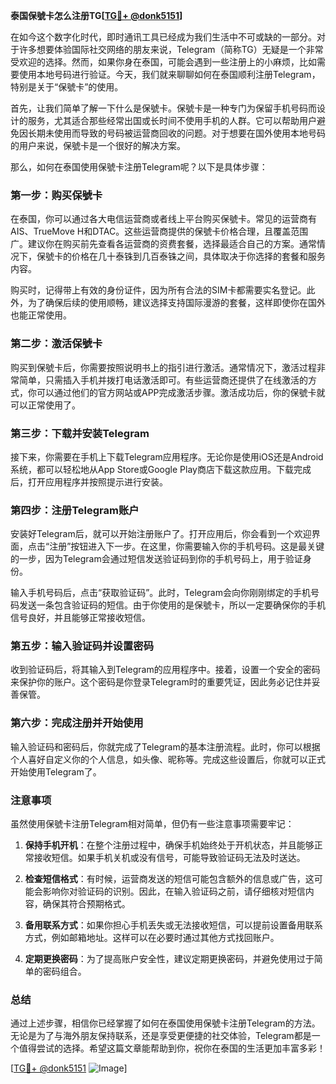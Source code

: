 **泰国保號卡怎么注册TG[[TG💪+ @donk5151](https://t.me/s/donk5151)]**

在如今这个数字化时代，即时通讯工具已经成为我们生活中不可或缺的一部分。对于许多想要体验国际社交网络的朋友来说，Telegram（简称TG）无疑是一个非常受欢迎的选择。然而，如果你身在泰国，可能会遇到一些注册上的小麻烦，比如需要使用本地号码进行验证。今天，我们就来聊聊如何在泰国顺利注册Telegram，特别是关于“保號卡”的使用。

首先，让我们简单了解一下什么是保號卡。保號卡是一种专门为保留手机号码而设计的服务，尤其适合那些经常出国或长时间不使用手机的人群。它可以帮助用户避免因长期未使用而导致的号码被运营商回收的问题。对于想要在国外使用本地号码的用户来说，保號卡是一个很好的解决方案。

那么，如何在泰国使用保號卡注册Telegram呢？以下是具体步骤：

### 第一步：购买保號卡

在泰国，你可以通过各大电信运营商或者线上平台购买保號卡。常见的运营商有AIS、TrueMove H和DTAC。这些运营商提供的保號卡价格合理，且覆盖范围广。建议你在购买前先查看各运营商的资费套餐，选择最适合自己的方案。通常情况下，保號卡的价格在几十泰铢到几百泰铢之间，具体取决于你选择的套餐和服务内容。

购买时，记得带上有效的身份证件，因为所有合法的SIM卡都需要实名登记。此外，为了确保后续的使用顺畅，建议选择支持国际漫游的套餐，这样即使你在国外也能正常使用。

### 第二步：激活保號卡

购买到保號卡后，你需要按照说明书上的指引进行激活。通常情况下，激活过程非常简单，只需插入手机并拨打电话激活即可。有些运营商还提供了在线激活的方式，你可以通过他们的官方网站或APP完成激活步骤。激活成功后，你的保號卡就可以正常使用了。

### 第三步：下载并安装Telegram

接下来，你需要在手机上下载Telegram应用程序。无论你是使用iOS还是Android系统，都可以轻松地从App Store或Google Play商店下载这款应用。下载完成后，打开应用程序并按照提示进行安装。

### 第四步：注册Telegram账户

安装好Telegram后，就可以开始注册账户了。打开应用后，你会看到一个欢迎界面，点击“注册”按钮进入下一步。在这里，你需要输入你的手机号码。这是最关键的一步，因为Telegram会通过短信发送验证码到你的手机号码上，用于验证身份。

输入手机号码后，点击“获取验证码”。此时，Telegram会向你刚刚绑定的手机号码发送一条包含验证码的短信。由于你使用的是保號卡，所以一定要确保你的手机信号良好，并且能够正常接收短信。

### 第五步：输入验证码并设置密码

收到验证码后，将其输入到Telegram的应用程序中。接着，设置一个安全的密码来保护你的账户。这个密码是你登录Telegram时的重要凭证，因此务必记住并妥善保管。

### 第六步：完成注册并开始使用

输入验证码和密码后，你就完成了Telegram的基本注册流程。此时，你可以根据个人喜好自定义你的个人信息，如头像、昵称等。完成这些设置后，你就可以正式开始使用Telegram了。

### 注意事项

虽然使用保號卡注册Telegram相对简单，但仍有一些注意事项需要牢记：

1. **保持手机开机**：在整个注册过程中，确保手机始终处于开机状态，并且能够正常接收短信。如果手机关机或没有信号，可能导致验证码无法及时送达。
   
2. **检查短信格式**：有时候，运营商发送的短信可能包含额外的信息或广告，这可能会影响你对验证码的识别。因此，在输入验证码之前，请仔细核对短信内容，确保其符合预期格式。

3. **备用联系方式**：如果你担心手机丢失或无法接收短信，可以提前设置备用联系方式，例如邮箱地址。这样可以在必要时通过其他方式找回账户。

4. **定期更换密码**：为了提高账户安全性，建议定期更换密码，并避免使用过于简单的密码组合。

### 总结

通过上述步骤，相信你已经掌握了如何在泰国使用保號卡注册Telegram的方法。无论是为了与海外朋友保持联系，还是享受更便捷的社交体验，Telegram都是一个值得尝试的选择。希望这篇文章能帮助到你，祝你在泰国的生活更加丰富多彩！

[[TG💪+ @donk5151](https://t.me/s/donk5151) ![Image](https://i.postimg.cc/rwNCRYN7/Snipaste-2025-04-30-17-27-05.png)]